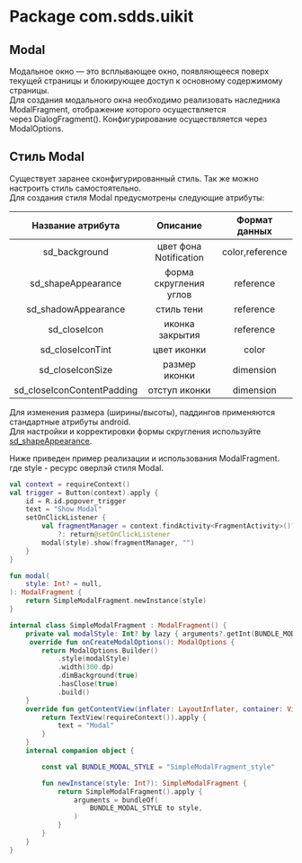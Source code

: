 # Package com.sdds.uikit

## Modal

Модальное окно — это всплывающее окно, появляющееся поверх текущей страницы и блокирующее доступ к основному содержимому страницы.  
Для создания модального окна необходимо реализовать наследника ModalFragment, отображение которого осуществляется  
через DialogFragment(). Конфигурирование осуществляется через ModalOptions.

## Стиль Modal

Существует заранее сконфигурированный стиль. Так же можно настроить стиль самостоятельно.  
Для создания стиля Modal предусмотрены следующие атрибуты:

|Название атрибута|Описание|Формат данных|
|:-:|:-:|:-:|
|sd_background|цвет фона Notification|color,reference|
|sd_shapeAppearance|форма скругления углов|reference|
|sd_shadowAppearance|стиль тени|reference|
|sd_closeIcon|иконка закрытия|reference|
|sd_closeIconTint|цвет иконки|color|
|sd_closeIconSize|размер иконки|dimension|
|sd_closeIconContentPadding|отступ иконки|dimension|

Для изменения размера (ширины/высоты), паддингов применяются стандартные атрибуты android.  
Для настройки и корректировки формы скругления используйте [sd_shapeAppearance](./ShapeAppearance.md#sd_shapeappearance).  

Ниже приведен пример реализации и использования ModalFragment.  
где style - ресурс оверлэй стиля Modal.

```kotlin
val context = requireContext()
val trigger = Button(context).apply {
    id = R.id.popover_trigger
    text = "Show Modal"
    setOnClickListener {
        val fragmentManager = context.findActivity<FragmentActivity>()?.supportFragmentManager
            ?: return@setOnClickListener
        modal(style).show(fragmentManager, "")
    }
}

fun modal(
    style: Int? = null,
): ModalFragment {
    return SimpleModalFragment.newInstance(style)
}

internal class SimpleModalFragment : ModalFragment() {
    private val modalStyle: Int? by lazy { arguments?.getInt(BUNDLE_MODAL_STYLE) }
     override fun onCreateModalOptions(): ModalOptions {
        return ModalOptions.Builder()
            .style(modalStyle)
            .width(300.dp)
            .dimBackground(true)
            .hasClose(true)
            .build()
    }
    override fun getContentView(inflater: LayoutInflater, container: ViewGroup?, savedInstanceState: Bundle?): View {
        return TextView(requireContext()).apply {
            text = "Modal"
        }
    }
    internal companion object {

        const val BUNDLE_MODAL_STYLE = "SimpleModalFragment_style"

        fun newInstance(style: Int?): SimpleModalFragment {
            return SimpleModalFragment().apply {
                arguments = bundleOf(
                    BUNDLE_MODAL_STYLE to style,
                )
            }
        }
    }
}
```
